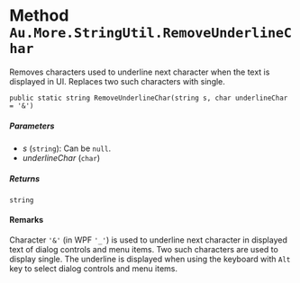 # Method `Au.More.StringUtil.RemoveUnderlineChar`

Removes characters used to underline next character when the text is displayed in UI. Replaces two such characters with single.

```
public static string RemoveUnderlineChar(string s, char underlineChar = '&')
```

##### Parameters

- *s*  (`string`):
    Can be `null`.
- *underlineChar*  (`char`)

##### Returns

`string`

#### Remarks

Character `'&'` (in WPF `'_'`) is used to underline next character in displayed text of dialog controls and menu items. Two such characters are used to display single. The underline is displayed when using the keyboard with `Alt` key to select dialog controls and menu items.
